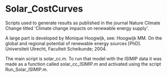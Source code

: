 # Solar_CostCurves
Scripts used to generate results as published in the journal Nature Climate Change titled 'Climate change impacts on renewable energy supply'. 

A large part is developed by Monique Hoogwijk, see: Hoogwijk MM. On the global and regional potential of renewable energy sources [PhD]. Universiteit Utrecht, Faculteit Scheikunde; 2004.

The main script is solar_cc.m. To run that model with the ISIMIP data it was made as a function called solar_cc_ISIMIP.m and activated using the script Run_Solar_ISIMIP.m.
